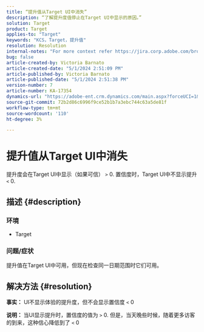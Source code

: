 ```yaml
---
title: “提升值从Target UI中消失”
description: “了解提升度值停止在Target UI中显示的原因。”
solution: Target
product: Target
applies-to: "Target"
keywords: "KCS，Target，提升值"
resolution: Resolution
internal-notes: "For more context refer https://jira.corp.adobe.com/browse/TGT-41844"
bug: false
article-created-by: Victoria Barnato
article-created-date: "5/1/2024 2:51:09 PM"
article-published-by: Victoria Barnato
article-published-date: "5/1/2024 2:51:38 PM"
version-number: 7
article-number: KA-17354
dynamics-url: "https://adobe-ent.crm.dynamics.com/main.aspx?forceUCI=1&pagetype=entityrecord&etn=knowledgearticle&id=303cf238-ca07-ef11-9f89-6045bd06eea5"
source-git-commit: 72b2d86c6996f9ce52b1b7a3ebc744c63a5de81f
workflow-type: tm+mt
source-wordcount: '110'
ht-degree: 3%

---
```


# 提升值从Target UI中消失


提升度会在Target UI中显示（如果可信） `>`  0. 置信度时，Target UI中不显示提升 `<`  0.

## 描述 {#description}


### <b>环境</b>

- Target


### <b>问题/症状</b>

提升值在Target UI中可用，但现在检查同一日期范围时它们可用。


## 解决方法 {#resolution}




<b>事实：</b> UI不显示体验的提升度，但不会显示置信度 `<`  0



<b>说明： </b>当UI显示提升时，置信度的值为 `>`  0. 但是，当天晚些时候，随着更多访客的到来，这种信心降低到了 `<`  0
